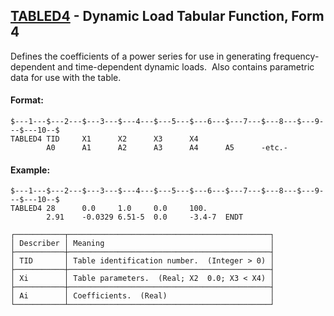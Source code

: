 ## [TABLED4](https://help.hexagonmi.com/bundle/MSC_Nastran_2022.4/page/Nastran_Combined_Book/qrg/bulktuv/TOC.TABLED4.xhtml) - Dynamic Load Tabular Function, Form 4

Defines the coefficients of a power series for use in generating frequency-dependent and time-dependent dynamic loads.  Also contains parametric data for use with the table.

#### Format:

```nastran
$---1---$---2---$---3---$---4---$---5---$---6---$---7---$---8---$---9---$---10--$
TABLED4 TID     X1      X2      X3      X4                                      
        A0      A1      A2      A3      A4      A5      -etc.-                  
```
#### Example:

```nastran
$---1---$---2---$---3---$---4---$---5---$---6---$---7---$---8---$---9---$---10--$
TABLED4 28      0.0     1.0     0.0     100.                                    
        2.91    -0.0329 6.51-5  0.0     -3.4-7  ENDT                            
```
```text
┌───────────┬─────────────────────────────────────────────┐
│ Describer │ Meaning                                     │
├───────────┼─────────────────────────────────────────────┤
│ TID       │ Table identification number.  (Integer > 0) │
├───────────┼─────────────────────────────────────────────┤
│ Xi        │ Table parameters.  (Real; X2  0.0; X3 < X4) │
├───────────┼─────────────────────────────────────────────┤
│ Ai        │ Coefficients.  (Real)                       │
└───────────┴─────────────────────────────────────────────┘
```
